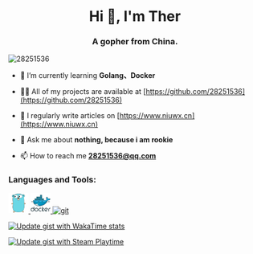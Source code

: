 <h1 align="center">Hi 👋, I'm Ther</h1>
<h3 align="center">A gopher from China.</h3>

<p align="left"> <img src="https://komarev.com/ghpvc/?username=28251536&label=Profile%20views&color=0e75b6&style=flat" alt="28251536" /> </p>

- 🌱 I’m currently learning **Golang、Docker**

- 👨‍💻 All of my projects are available at [https://github.com/28251536](https://github.com/28251536)

- 📝 I regularly write articles on [https://www.niuwx.cn](https://www.niuwx.cn)

- 💬 Ask me about **nothing, because i am rookie**

- 📫 How to reach me **28251536@qq.com**


<h3 align="left">Languages and Tools:</h3>
<p align="left"> 
<a href="https://golang.org" target="_blank"> <img src="https://raw.githubusercontent.com/devicons/devicon/master/icons/go/go-original.svg" alt="go" width="40" height="40"/> </a>
<a href="https://www.docker.com/" target="_blank"> <img src="https://raw.githubusercontent.com/devicons/devicon/master/icons/docker/docker-original-wordmark.svg" alt="docker" width="40" height="40"/> </a> 
<a href="https://git-scm.com/" target="_blank"> <img src="https://www.vectorlogo.zone/logos/git-scm/git-scm-icon.svg" alt="git" width="40" height="40"/> </a> </p>

[![Update gist with WakaTime stats](https://github.com/28251536/waka-box/actions/workflows/schedule.yml/badge.svg)](https://github.com/28251536/waka-box/actions/workflows/schedule.yml)

[![Update gist with Steam Playtime](https://github.com/28251536/steam-box/actions/workflows/schedule.yml/badge.svg)](https://github.com/28251536/steam-box/actions/workflows/schedule.yml)
